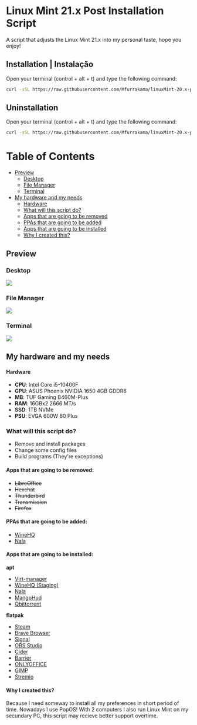 # Linux Mint 21.x Post Installation Script
A script that adjusts the Linux Mint 21.x into my personal taste, hope you enjoy!

## Installation | Instalação
Open your terminal (control + alt + t) and type the following command:
```sh
curl -sSL https://raw.githubusercontent.com/Mfurrakama/linuxMint-20.x-postInstallation/main/install.sh | bash
```

## Uninstallation
Open your terminal (control + alt + t) and type the following command:
```sh
curl -sSL https://raw.githubusercontent.com/Mfurrakama/linuxMint-20.x-postInstallation/main/revert.sh | bash
```

# Table of Contents
* [Preview](#preview)
  * [Desktop](#desktop--área-de-trabalho)
  * [File Manager](#file-manager--gerenciador-de-arquivos)
  * [Terminal](#terminal)
* [My hardware and my needs](#my-hardware-and-my-needs-enus)
  * [Hardware](#hardware)
  * [What will this script do?](#what-will-this-script-do)
  * [Apps that are going to be removed](#apps-that-are-going-to-be-removed)
  * [PPAs that are going to be added](#ppas-that-are-going-to-be-added)
  * [Apps that are going to be installed](#apps-that-are-going-to-be-installed)
  * [Why I created this?](#why-i-created-this)

## Preview
### Desktop
![](assets/Screenshot01.png)
### File Manager
![](assets/Screenshot02.png)
### Terminal
![](assets/Screenshot03.png)

## My hardware and my needs
  #### Hardware
  - **CPU**: Intel Core i5-10400F
  - **GPU**: ASUS Phoenix NVIDIA 1650 4GB GDDR6
  - **MB**: TUF Gaming B460M-Plus
  - **RAM**: 16GBx2 2666 MT/s
  - **SSD**: 1TB NVMe
  - **PSU**: EVGA 600W 80 Plus
  
  ### What will this script do?
  - Remove and install packages
  - Change some config files
  - Build programs (They're exceptions)

  #### Apps that are going to be removed:
  - ~~LibreOffice~~
  - ~~Hexchat~~
  - ~~Thunderbird~~
  - ~~Transmission~~
  - ~~Firefox~~
  
  #### PPAs that are going to be added:
  - [WineHQ](https://wiki.winehq.org/Ubuntu)
  - [Nala](https://gitlab.com/volian/nala)
  
  #### Apps that are going to be installed:
   **apt**
  - [Virt-manager](https://virt-manager.org/)
  - [WineHQ (Staging)](https://www.winehq.org/)
  - [Nala](https://gitlab.com/volian/nala)
  - [MangoHud](https://github.com/flightlessmango/MangoHud)
  - [Qbittorrent](https://www.qbittorrent.org/)

   **flatpak**
  - [Steam](https://flathub.org/apps/details/com.valvesoftware.Steam)
  - [Brave Browser](https://flathub.org/apps/details/com.brave.Browser)
  - [Signal](https://flathub.org/apps/details/org.signal.Signal)
  - [OBS Studio](https://flathub.org/apps/details/com.obsproject.Studio)
  - [Cider](https://flathub.org/apps/details/sh.cider.Cider)
  - [Barrier](https://flathub.org/apps/details/com.github.debauchee.barrier)
  - [ONLYOFFICE](https://flathub.org/apps/details/org.onlyoffice.desktopeditors)
  - [GIMP](https://flathub.org/apps/details/org.gimp.GIMP)
  - [Stremio](https://flathub.org/apps/details/com.stremio.Stremio)

  #### Why I created this?
Because I need someway to install all my preferences in short period of time. Nowadays I use PopOS! With 2 computers I also run Linux Mint on my secundary PC, this script may recieve better support overtime.
